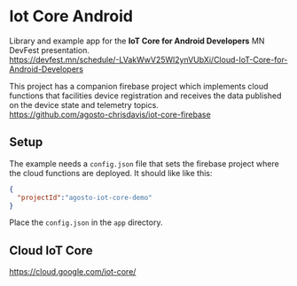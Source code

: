 # Iot Core Android

Library and example app for the **IoT Core for Android Developers** MN DevFest presentation.  
https://devfest.mn/schedule/-LVakWwV25Wl2ynVUbXi/Cloud-IoT-Core-for-Android-Developers

This project has a companion firebase project which implements cloud functions that facilities device registration and receives the data published on the device state and telemetry topics.  
https://github.com/agosto-chrisdavis/iot-core-firebase

## Setup

The example needs a `config.json` file that sets the firebase project where the cloud functions are deployed.  It should like like this:

```json
{
  "projectId":"agosto-iot-core-demo"
}
```

Place the `config.json` in the `app` directory.  

## Cloud IoT Core

https://cloud.google.com/iot-core/